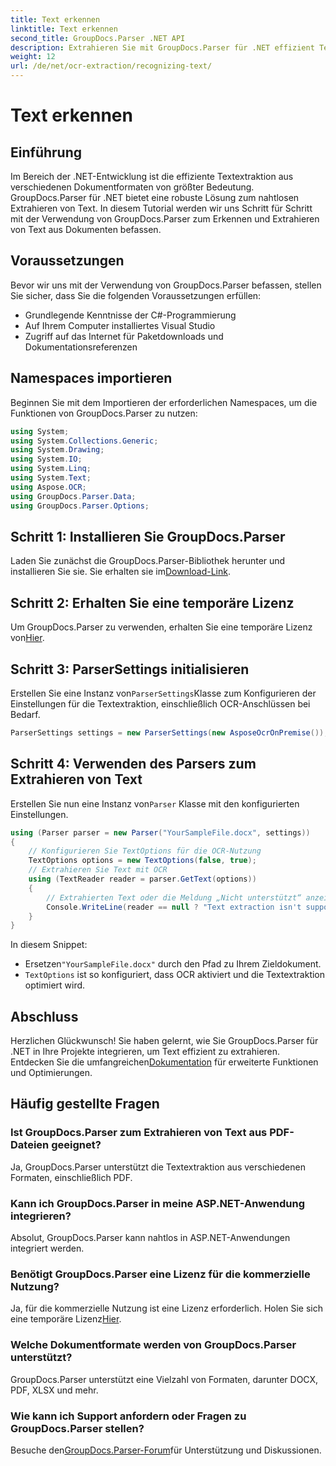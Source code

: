 ```yaml
---
title: Text erkennen
linktitle: Text erkennen
second_title: GroupDocs.Parser .NET API
description: Extrahieren Sie mit GroupDocs.Parser für .NET effizient Text aus verschiedenen Dokumentformaten. Einfache Integration und leistungsstarke OCR-Funktionen.
weight: 12
url: /de/net/ocr-extraction/recognizing-text/
---
```


# Text erkennen

## Einführung
Im Bereich der .NET-Entwicklung ist die effiziente Textextraktion aus verschiedenen Dokumentformaten von größter Bedeutung. GroupDocs.Parser für .NET bietet eine robuste Lösung zum nahtlosen Extrahieren von Text. In diesem Tutorial werden wir uns Schritt für Schritt mit der Verwendung von GroupDocs.Parser zum Erkennen und Extrahieren von Text aus Dokumenten befassen.
## Voraussetzungen
Bevor wir uns mit der Verwendung von GroupDocs.Parser befassen, stellen Sie sicher, dass Sie die folgenden Voraussetzungen erfüllen:
- Grundlegende Kenntnisse der C#-Programmierung
- Auf Ihrem Computer installiertes Visual Studio
- Zugriff auf das Internet für Paketdownloads und Dokumentationsreferenzen

## Namespaces importieren
Beginnen Sie mit dem Importieren der erforderlichen Namespaces, um die Funktionen von GroupDocs.Parser zu nutzen:
```csharp
using System;
using System.Collections.Generic;
using System.Drawing;
using System.IO;
using System.Linq;
using System.Text;
using Aspose.OCR;
using GroupDocs.Parser.Data;
using GroupDocs.Parser.Options;
```
## Schritt 1: Installieren Sie GroupDocs.Parser
 Laden Sie zunächst die GroupDocs.Parser-Bibliothek herunter und installieren Sie sie. Sie erhalten sie im[Download-Link](https://releases.groupdocs.com/parser/net/).
## Schritt 2: Erhalten Sie eine temporäre Lizenz
 Um GroupDocs.Parser zu verwenden, erhalten Sie eine temporäre Lizenz von[Hier](https://purchase.groupdocs.com/temporary-license/).
## Schritt 3: ParserSettings initialisieren
 Erstellen Sie eine Instanz von`ParserSettings`Klasse zum Konfigurieren der Einstellungen für die Textextraktion, einschließlich OCR-Anschlüssen bei Bedarf.
```csharp
ParserSettings settings = new ParserSettings(new AsposeOcrOnPremise());
```
## Schritt 4: Verwenden des Parsers zum Extrahieren von Text
 Erstellen Sie nun eine Instanz von`Parser` Klasse mit den konfigurierten Einstellungen.
```csharp
using (Parser parser = new Parser("YourSampleFile.docx", settings))
{
    // Konfigurieren Sie TextOptions für die OCR-Nutzung
    TextOptions options = new TextOptions(false, true);
    // Extrahieren Sie Text mit OCR
    using (TextReader reader = parser.GetText(options))
    {
        // Extrahierten Text oder die Meldung „Nicht unterstützt“ anzeigen
        Console.WriteLine(reader == null ? "Text extraction isn't supported" : reader.ReadToEnd());
    }
}
```
In diesem Snippet:
-  Ersetzen`"YourSampleFile.docx"` durch den Pfad zu Ihrem Zieldokument.
- `TextOptions` ist so konfiguriert, dass OCR aktiviert und die Textextraktion optimiert wird.

## Abschluss
 Herzlichen Glückwunsch! Sie haben gelernt, wie Sie GroupDocs.Parser für .NET in Ihre Projekte integrieren, um Text effizient zu extrahieren. Entdecken Sie die umfangreichen[Dokumentation](https://tutorials.groupdocs.com/parser/net/) für erweiterte Funktionen und Optimierungen.

## Häufig gestellte Fragen
### Ist GroupDocs.Parser zum Extrahieren von Text aus PDF-Dateien geeignet?
Ja, GroupDocs.Parser unterstützt die Textextraktion aus verschiedenen Formaten, einschließlich PDF.
### Kann ich GroupDocs.Parser in meine ASP.NET-Anwendung integrieren?
Absolut, GroupDocs.Parser kann nahtlos in ASP.NET-Anwendungen integriert werden.
### Benötigt GroupDocs.Parser eine Lizenz für die kommerzielle Nutzung?
Ja, für die kommerzielle Nutzung ist eine Lizenz erforderlich. Holen Sie sich eine temporäre Lizenz[Hier](https://purchase.groupdocs.com/temporary-license/).
### Welche Dokumentformate werden von GroupDocs.Parser unterstützt?
GroupDocs.Parser unterstützt eine Vielzahl von Formaten, darunter DOCX, PDF, XLSX und mehr.
### Wie kann ich Support anfordern oder Fragen zu GroupDocs.Parser stellen?
 Besuche den[GroupDocs.Parser-Forum](https://forum.groupdocs.com/c/parser/17)für Unterstützung und Diskussionen.
